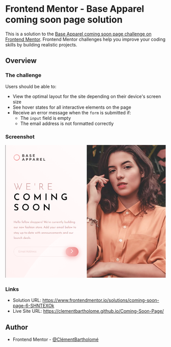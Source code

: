 # Frontend Mentor - Base Apparel coming soon page solution

This is a solution to the [Base Apparel coming soon page challenge on Frontend Mentor](https://www.frontendmentor.io/challenges/base-apparel-coming-soon-page-5d46b47f8db8a7063f9331a0). Frontend Mentor challenges help you improve your coding skills by building realistic projects. 

## Overview

### The challenge

Users should be able to:

- View the optimal layout for the site depending on their device's screen size
- See hover states for all interactive elements on the page
- Receive an error message when the `form` is submitted if:
  - The `input` field is empty
  - The email address is not formatted correctly

### Screenshot

![screenshot](./images/screenshot.png)

### Links

- Solution URL: https://www.frontendmentor.io/solutions/coming-soon-page-6-SHNTEXOk
- Live Site URL: https://clementbartholome.github.io/Coming-Soon-Page/

## Author

- Frontend Mentor - [@ClémentBartholomé](https://www.frontendmentor.io/profile/ClementBartholome)
